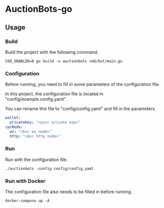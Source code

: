 # AuctionBots-go

## Usage

### Build
Build the project with the following command.
```shell
CGO_ENABLED=0 go build -o auctionbots cmd/bot/main.go
```

### Configuration

Before running, you need to fill in some parameters of the configuration file.

In this project, the configuration file is located in "config/example.config.yaml".

You can rename this file to "config/config.yaml" and fill in the parameters.
```yaml
wallet:
  privateKey: "<your private key>"
rpcNode:
  ws: "<bsc ws node>"
  http: "<bsc http node>"
```

### Run
Run with the configuration file.
```shell
./auctionbots -config config/config.yaml
```

### Run with Docker
The configuration file also needs to be filled in before running.
```shell
docker-compose up -d
```